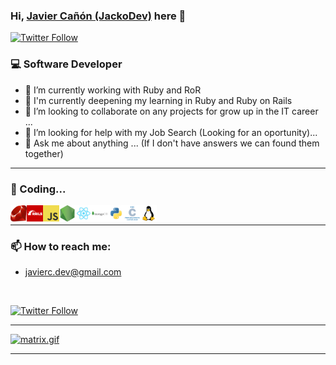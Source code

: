 ### Hi, [Javier Cañón (JackoDev)][website] here 👋

[![Twitter Follow](https://img.shields.io/twitter/follow/jackodev_?color=1DA1F2&label=JackoDev_&logo=twitter&style=for-the-badge)](https://twitter.com/jackodev_)

### 💻 Software Developer

- 🔭 I’m currently working with Ruby and RoR
- 🌱 I'm currently deepening my learning in Ruby and Ruby on Rails
- 👯 I’m looking to collaborate on any projects for grow up in the IT career ...
- 🤔 I’m looking for help with my Job Search (Looking for an oportunity)...
- 💬 Ask me about anything ... (If I don't have answers we can found them together)


---
### 🚀 Coding...
<img align="left" alt="HTML5" width="26px" src="https://raw.githubusercontent.com/github/explore/80688e429a7d4ef2fca1e82350fe8e3517d3494d/topics/ruby/ruby.png" />

<img align="left" alt="HTML5" width="26px" src="https://raw.githubusercontent.com/github/explore/80688e429a7d4ef2fca1e82350fe8e3517d3494d/topics/rails/rails.png" />

<img align="left" alt="HTML5" width="26px" src="https://raw.githubusercontent.com/github/explore/80688e429a7d4ef2fca1e82350fe8e3517d3494d/topics/javascript/javascript.png" />

<img align="left" alt="HTML5" width="26px" src="https://raw.githubusercontent.com/github/explore/80688e429a7d4ef2fca1e82350fe8e3517d3494d/topics/nodejs/nodejs.png" />

<img align="left" alt="React" width="26px" src="https://raw.githubusercontent.com/github/explore/80688e429a7d4ef2fca1e82350fe8e3517d3494d/topics/react/react.png" />

<img align="left" alt="MongoDB" width="26px" src="https://raw.githubusercontent.com/github/explore/80688e429a7d4ef2fca1e82350fe8e3517d3494d/topics/mongodb/mongodb.png" />

<img align="left" alt="GraphQL" width="26px" src="https://raw.githubusercontent.com/github/explore/80688e429a7d4ef2fca1e82350fe8e3517d3494d/topics/python/python.png" />

<img align="left" alt="GraphQL" width="26px" src="https://raw.githubusercontent.com/github/explore/80688e429a7d4ef2fca1e82350fe8e3517d3494d/topics/c/c.png" />

<img align="left" alt="GraphQL" width="26px" src="https://raw.githubusercontent.com/github/explore/80688e429a7d4ef2fca1e82350fe8e3517d3494d/topics/linux/linux.png" />

<br/>

---

### 📫 How to reach me: 

- javierc.dev@gmail.com
<br/>

[![Twitter Follow](https://img.shields.io/twitter/follow/jackodev_?color=1DA1F2&label=JackoDev_&logo=twitter&style=for-the-badge)](https://twitter.com/jackodev_)

---


[![matrix.gif](https://s2.gifyu.com/images/matrix.gif)][website]

---



<!-- LINKS -->

[website]: https://jackodev.github.io/portfoliov1/
